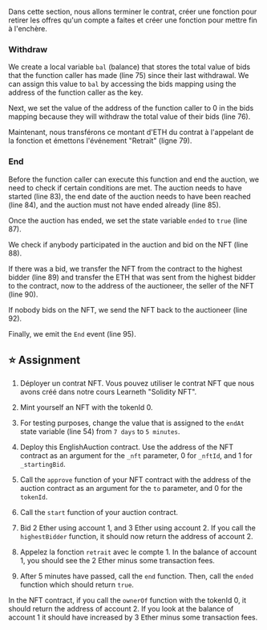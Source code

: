 Dans cette section, nous allons terminer le contrat, créer une fonction pour retirer les offres qu'un compte a faites et créer une fonction pour mettre fin à l'enchère.

### Withdraw

We create a local variable `bal` (balance) that stores the total value of bids that the function caller has made (line 75) since their last withdrawal. We can assign this value to `bal` by accessing the bids mapping using the address of the function caller as the key.

Next, we set the value of the address of the function caller to 0 in the bids mapping because they will withdraw the total value of their bids (line 76).

Maintenant, nous transférons ce montant d'ETH du contrat à l'appelant de la fonction et émettons l'événement "Retrait" (ligne 79).

### End

Before the function caller can execute this function and end the auction, we need to check if certain conditions are met. The auction needs to have started (line 83), the end date of the auction needs to have been reached (line 84), and the auction must not have ended already (line 85).

Once the auction has ended, we set the state variable `ended` to `true` (line 87).

We check if anybody participated in the auction and bid on the NFT (line 88).

If there was a bid, we transfer the NFT from the contract to the highest bidder (line 89) and transfer the ETH that was sent from the highest bidder to the contract, now to the address of the auctioneer, the seller of the NFT (line 90).

If nobody bids on the NFT, we send the NFT back to the auctioneer (line 92).

Finally, we emit the `End` event (line 95).

## ⭐️ Assignment

1. Déployer un contrat NFT. Vous pouvez utiliser le contrat NFT que nous avons créé dans notre cours Learneth "Solidity NFT".

2. Mint yourself an NFT with the tokenId 0.

3. For testing purposes, change the value that is assigned to the `endAt` state variable (line 54) from `7 days` to `5 minutes`.

4. Deploy this EnglishAuction contract. Use the address of the NFT contract as an argument for the `_nft` parameter, 0 for `_nftId`, and 1 for `_startingBid`.

5. Call the `approve` function of your NFT contract with the address of the auction contract as an argument for the `to` parameter, and 0 for the `tokenId`.

6. Call the `start` function of your auction contract.

7. Bid 2 Ether using account 1, and 3 Ether using account 2. If you call the `highestBidder` function, it should now return the address of account 2.

8. Appelez la fonction `retrait` avec le compte 1. In the balance of account 1, you should see the 2 Ether minus some transaction fees.

9. After 5 minutes have passed, call the `end` function. Then, call the `ended` function which should return `true`.

In the NFT contract, if you call the `ownerOf` function with the tokenId 0, it should return the address of account 2. If you look at the balance of account 1 it should have increased by 3 Ether minus some transaction fees.
